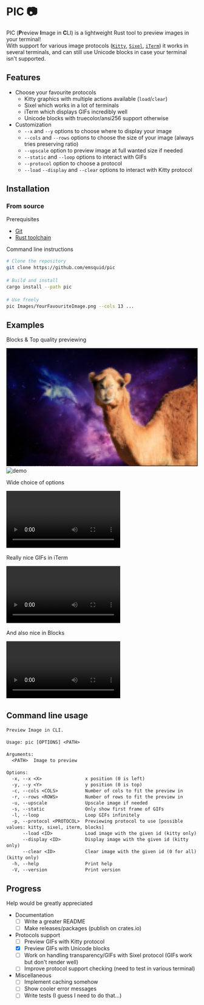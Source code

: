 # PIC 📷

PIC (**P**review **I**mage in **C**LI) is a lightweight Rust tool to preview images in your terminal!
<br>
With support for various image protocols ([`Kitty`](https://sw.kovidgoyal.net/kitty/graphics-protocol/), [`Sixel`](https://saitoha.github.io/libsixel/), [`iTerm`](https://iterm2.com/documentation-images.html)) it works in several terminals, and can still use Unicode blocks in case your terminal isn't supported.

## Features

- Choose your favourite protocols
    * Kitty graphics with multiple actions available (`load`/`clear`)
    * Sixel which works in a lot of terminals
    * iTerm which displays GIFs incredibly well
    * Unicode blocks with truecolor/ansi256 support otherwise
- Customization
    * `--x` and `--y` options to choose where to display your image
    * `--cols` and `--rows` options to choose the size of your image (always tries preserving ratio)
    * `--upscale` option to preview image at full wanted size if needed
    * `--static` and `--loop` options to interact with GIFs
    * `--protocol` option to choose a protocol
    * `--load` `--display` and `--clear` options to interact with Kitty protocol

## Installation

### From source

Prerequisites
- [Git](https://git-scm.com/downloads)
- [Rust toolchain](https://www.rust-lang.org/tools/install)

Command line instructions
```bash
# Clone the repository
git clone https://github.com/emsquid/pic

# Build and install
cargo install --path pic

# Use freely
pic Images/YourFavouriteImage.png --cols 13 ...
```

## Examples

Blocks & Top quality previewing

![demo](examples/blocks.png)
![demo](examples/top_quality.png)

Wide choice of options

![options](examples/options.mov)

Really nice GIFs in iTerm

![iterm](examples/iterm_gif.mov)

And also nice in Blocks

![gotcha](examples/blocks_gif.mov)

## Command line usage

```
Preview Image in CLI.

Usage: pic [OPTIONS] <PATH>

Arguments:
  <PATH>  Image to preview

Options:
  -x, --x <X>                x position (0 is left)
  -y, --y <Y>                y position (0 is top)
  -c, --cols <COLS>          Number of cols to fit the preview in
  -r, --rows <ROWS>          Number of rows to fit the preview in
  -u, --upscale              Upscale image if needed
  -s, --static               Only show first frame of GIFs
  -l, --loop                 Loop GIFs infinitely
  -p, --protocol <PROTOCOL>  Previewing protocol to use [possible values: kitty, sixel, iterm, blocks]
      --load <ID>            Load image with the given id (kitty only)
      --display <ID>         Display image with the given id (kitty only)
      --clear <ID>           Clear image with the given id (0 for all) (kitty only)
  -h, --help                 Print help
  -V, --version              Print version
```

## Progress

Help would be greatly appreciated

- Documentation
    * [ ] Write a greater README
    * [ ] Make releases/packages (publish on crates.io)
- Protocols support
    * [ ] Preview GIFs with Kitty protocol
    * [x] Preview GIFs with Unicode blocks
    * [ ] Work on handling transparency/GIFs with Sixel protocol (GIFs work but don't render well)
    * [ ] Improve protocol support checking (need to test in various terminal)
- Miscellaneous
    * [ ] Implement caching somehow
    * [ ] Show cooler error messages
    * [ ] Write tests (I guess I need to do that...)
